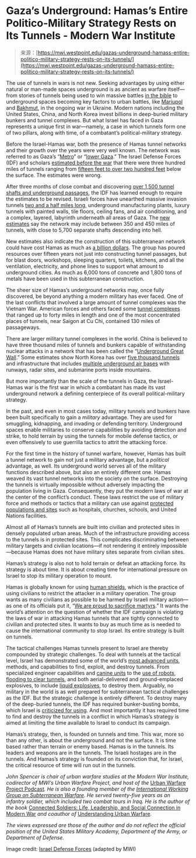 <!--yml
category: 未分类
date: 2024-05-27 14:54:03
-->

# Gaza’s Underground: Hamas’s Entire Politico-Military Strategy Rests on Its Tunnels - Modern War Institute

> 来源：[https://mwi.westpoint.edu/gazas-underground-hamass-entire-politico-military-strategy-rests-on-its-tunnels/](https://mwi.westpoint.edu/gazas-underground-hamass-entire-politico-military-strategy-rests-on-its-tunnels/)

The use of tunnels in wars is not new. Seeking advantages by using either natural or man-made spaces underground is as ancient as warfare itself—from stories of tunnels being used to win massive battles [in the bible](https://mwi.westpoint.edu/discovering-jerusalems-hidden-urban-warfare-lessons/) to underground spaces becoming key factors to urban battles, like [Mariupol](https://mwi.westpoint.edu/defending-mariupol/) and [Bakhmut](https://mwi.westpoint.edu/the-battle-of-bakhmut/), in the ongoing war in Ukraine. Modern nations including the United States, China, and North Korea invest billions in deep-buried military bunkers and tunnel complexes. But what Israel has faced in Gaza represents a unique first in war—namely, a case in which tunnels form one of two pillars, along with time, of a combatant’s political-military strategy.

Before the Israel-Hamas war, both the presence of Hamas tunnel networks and their growth over the years were very well known. The network was referred to as Gaza’s “[Metro](https://www.npr.org/2021/06/04/1003387937/civilians-paid-a-steep-price-for-destroyed-tunnels-in-israeli-hamas-conflict)” or “[lower Gaza](https://www.theguardian.com/world/2014/aug/02/tunnels-hamas-israel-struggle-gaza-war).” The Israel Defense Forces (IDF) and scholars [estimated before the war](https://www.npr.org/2021/06/04/1003387937/civilians-paid-a-steep-price-for-destroyed-tunnels-in-israeli-hamas-conflict) that there were three hundred miles of tunnels ranging from [fifteen feet to over two hundred feet](https://mwi.westpoint.edu/underground-nightmare-hamas-tunnels-and-the-wicked-problem-facing-the-idf/) below the surface. The estimates were wrong.

After three months of close combat and discovering [over 1,500 tunnel shafts and underground passages](https://www.reuters.com/graphics/ISRAEL-PALESTINIANS/GAZA-TUNNELS/gkvldmzorvb/), the IDF has learned enough to require the estimates to be revised. Israeli forces have unearthed massive invasion tunnels [two and a half miles long](https://www.cnn.com/2023/12/17/middleeast/biggest-hamas-tunnel-discovered-idf-intl/index.html#:~:text=IDF%20claims%20it%20has%20discovered%20%27biggest%20Hamas%20tunnel%27%20in%20Gaza&text=The%20IDF%20said%20the%20tunnel,electricity%2C%20ventilation%20and%20communication%20systems.), underground manufacturing plants, luxury tunnels with painted walls, tile floors, ceiling fans, and air conditioning, and a complex, layered, labyrinth underneath all areas of Gaza. The [new estimates](https://www.nytimes.com/2024/01/16/us/politics/israel-gaza-tunnels.html) say the network may include between 350 and 450 miles of tunnels, with close to 5,700 separate shafts descending into hell.

New estimates also indicate the construction of this subterranean network could have cost Hamas as much as [a billion dollars](https://www.foxnews.com/world/hamas-fooled-gullible-donors-fund-billion-dollar-terror-tunnel-system). The group has poured resources over fifteen years not just into constructing tunnel passages, but for blast doors, workshops, sleeping quarters, toilets, kitchens, and all the ventilation, electricity, and phone lines to support what amount to underground cities. As much as 6,000 tons of concrete and 1,800 tons of metals have been used in this subterranean construction.

The sheer size of Hamas’s underground networks may, once fully discovered, be beyond anything a modern military has ever faced. One of the last conflicts that involved a large amount of tunnel complexes was the Vietnam War. American forces and others faced some [tunnel complexes](https://www.usace.army.mil/About/History/Historical-Vignettes/Military-Construction-Combat/062-Viet-Cong-Tunnels/) that ranged up to forty miles in length and one of the most concentrated places of tunnels, near Saigon at Cu Chi, contained 130 miles of passageways.

There are larger military tunnel complexes in the world. China is believed to have three thousand miles of tunnels and bunkers capable of withstanding nuclear attacks in a network that has been called the “[Underground Great Wall](https://www.washingtonpost.com/world/national-security/georgetown-students-shed-light-on-chinas-tunnel-system-for-nuclear-weapons/2011/11/16/gIQA6AmKAO_story.html).” Some estimates show North Korea has over [five thousand tunnels](https://www.npr.org/2018/01/09/576542410/as-north-korea-tensions-rise-u-s-army-trains-soldiers-to-fight-in-tunnels) and infrastructure that includes [multiple underground air bases](https://nationalinterest.org/blog/buzz/north-koreas-underground-bunkers-and-bases-are-nightmare-america-112586) with runways, radar sites, and submarine ports inside mountains.

But more importantly than the scale of the tunnels in Gaza, the Israel-Hamas war is the first war in which a combatant has made its vast underground network a defining centerpiece of its overall political-military strategy.

In the past, and even in most cases today, military tunnels and bunkers have been built specifically to gain a *military* advantage. They are used for smuggling, kidnapping, and invading or defending territory. Underground spaces enable militaries to conserve capabilities by avoiding detection and strike, to hold terrain by using the tunnels for mobile defense tactics, or even offensively to use guerrilla tactics to attrit the attacking force.

For the first time in the history of tunnel warfare, however, Hamas has built a tunnel network to gain not just a military advantage, but a *political* advantage, as well. Its underground world serves all of the military functions described above, but also an entirely different one. Hamas weaved its vast tunnel networks into the society on the surface. Destroying the tunnels is virtually impossible without adversely impacting the population living in Gaza. Consequently, they put the modern laws of war at the center of the conflict’s conduct. These laws restrict the use of military force and methods or tactics that a military can use against [protected populations and sites](https://www.redcross.org/content/dam/redcross/atg/PDF_s/International_Services/International_Humanitarian_Law/IHL_SummaryGenevaConv.pdf) such as hospitals, churches, schools, and United Nations facilities.

Almost all of Hamas’s tunnels are built into civilian and protected sites in densely populated urban areas. Much of the infrastructure providing access to the tunnels is in protected sites. This complicates discriminating between military targets and civilian locations—if not rendering it entirely impossible—because Hamas does not have military sites separate from civilian sites.

Hamas’s strategy is also not to hold terrain or defeat an attacking force. Its strategy is about time. It is about creating time for international pressure on Israel to stop its military operation to mount.

Hamas is globally known for using [human shields](https://stratcomcoe.org/cuploads/pfiles/hamas_human_shields.pdf), which is the practice of using civilians to restrict the attacker in a military operation. The group wants as many civilians as possible to be harmed by Israeli military action—as one of its officials put it, “[We are proud to sacrifice martyrs](https://thehill.com/opinion/international/4295601-human-sacrifice-is-central-to-hamass-strategy/).” It wants the world’s attention on the question of whether the IDF campaign is violating the laws of war in attacking Hamas tunnels that are tightly connected to civilian and protected sites. It wants to buy as much time as is needed to cause the international community to stop Israel. Its entire strategy is built on tunnels.

The tactical challenges Hamas tunnels present to Israel are thereby compounded by strategic challenges. To deal with tunnels at the tactical level, Israel has demonstrated some of the world’s [most advanced units](https://www.timesofisrael.com/spotlight/your-support-helps-yahalom-win-the-war-against-hamas/), methods, and capabilities to find, exploit, and destroy tunnels. From specialized engineer capabilities and [canine units](https://www.forbes.com/sites/erictegler/2023/11/21/israels-shifa-tunnel-footage-shows-a-drone-dog-approach-to-exploring/?sh=18743c2f1622) to the [use of robots](https://www.reuters.com/world/middle-east/with-mapping-robots-blast-gel-israel-wages-war-hamas-tunnels-2023-11-16/), [flooding to clear tunnels](https://www.usatoday.com/story/graphics/2023/12/13/idf-israel-flooding-hamas-tunnels/71904366007/), and both aerial-delivered and ground-emplaced explosives, to include [liquid explosives](https://www.reuters.com/world/middle-east/with-mapping-robots-blast-gel-israel-wages-war-hamas-tunnels-2023-11-16/), to destroy them. Arguably, no military in the world is as well prepared for subterranean tactical challenges as the IDF. But the strategic challenge is entirely different. To destroy many of the deep-buried tunnels, the IDF has required bunker-busting bombs, which Israel is [criticized for using](https://www.nytimes.com/2023/12/21/world/middleeast/israel-gaza-bomb-investigation.html). And most importantly it has required time to find and destroy the tunnels in a conflict in which Hamas’s strategy is aimed at limiting the time available to Israel to conduct its campaign.

Hamas’s strategy, then, is founded on tunnels and time. This war, more so than any other, is about the underground and not the surface. It is time based rather than terrain or enemy based. Hamas is in the tunnels. Its leaders and weapons are in the tunnels. The Israeli hostages are in the tunnels. And Hamas’s strategy is founded on its conviction that, for Israel, the critical resource of time will run out in the tunnels.

*John Spencer is chair of urban warfare studies at the Modern War Institute, codirector of MWI’s Urban Warfare Project, and host of the* [Urban Warfare Project Podcast](https://mwi.westpoint.edu/category/podcasts/urban-warfare-project-podcasts/)*. He is also a founding member of the *[*International Working Group on Subterranean Warfare*](https://www.runi.ac.il/en/research-institutes/government/subtwg/)*. He served twenty-five years as an infantry soldier, which included two combat tours in Iraq. He is the author of the book* [Connected Soldiers: Life, Leadership, and Social Connection in Modern War](https://www.amazon.com/Connected-Soldiers-Leadership-Social-Connections/dp/1640125124/) *and coauthor of* [Understanding Urban Warfare](https://www.amazon.com/Understanding-Urban-Warfare-Liam-Collins/dp/1912440350/)*.*

*The views expressed are those of the author and do not reflect the official position of the United States Military Academy, Department of the Army, or Department of Defense.*

Image credit: [Israel Defense Forces](https://www.flickr.com/photos/idfonline/14636476850/) (adapted by MWI)